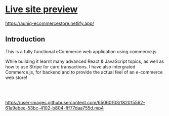 
# [Live site preview](https://auniq-ecommercestore.netlify.app/ "Live site preveiw Auniq e-commerce store")

https://auniq-ecommercestore.netlify.app/

## Introduction

This is a fully functional eCommerce web application using commerce.js.

While building it learnt many advanced React & JavaScript topics, as well as how to use Stripe for card transactions. I have also intergrated Commerce.js, for backend and to provide the actual feel of an e-commerce web store!

<br/>
<br/>

https://user-images.githubusercontent.com/65060103/182015562-61a9ebee-53bc-4102-b804-fff77daa755d.mp4




